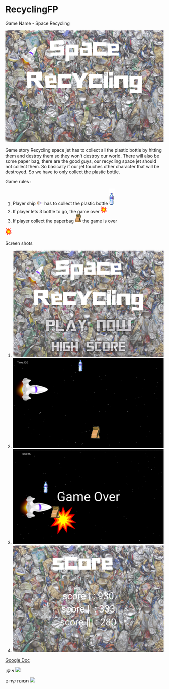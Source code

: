 # RecyclingFP

Game Name - Space Recycling

<img src="/app/src/main/res/drawable/spacerecycling.png">

Game story
Recycling space jet has to collect all the plastic bottle by hitting them and destroy them so they won't destroy our world. 
There will also be some paper bag, there are the good guys, our recycling space jet should not collect them. 
So basically if our jet touches other character that will be destroyed. So we have to only collect the plastic bottle.

Game rules :

  1. Player ship <img src="/app/src/main/res/drawable/player.png" width="20"> has to collect the plastic bottle 
    <img src="/app/src/main/res/drawable/btl.png" width="20">
  2. If player lets 3 bottle to go, the game over <img src="/app/src/main/res/drawable/boom.png" width="20">
  3. If player collect the paperbag <img src="/app/src/main/res/drawable/paperbag.png" width="20"> the game is over 
  <img src="/app/src/main/res/drawable/boom.png" width="20">


Screen shots
  1. <img src="/app/src/main/res/drawable/img1.png">
  2. <img src="/app/src/main/res/drawable/img3.png">
  3. <img src="/app/src/main/res/drawable/img2.png">
  4. <img src="/app/src/main/res/drawable/img4.png">
  
<a href="https://docs.google.com/document/d/1jLKaje0FSja7GewFDyTvQAUB_1XBBKO9LJ1bwW2ClFA/edit?usp=sharing">Google Doc</a>

איקון
<img src="/app/src/main/res/drawable/icon2">

תמונת קידום
<img src="/app/src/main/res/drawable/spacerecyclingbaner">
